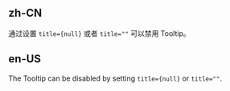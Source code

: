 ## zh-CN

通过设置 `title={null}` 或者 `title=""` 可以禁用 Tooltip。

## en-US

The Tooltip can be disabled by setting `title={null}` or `title=""`.
